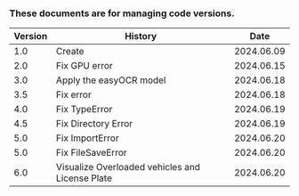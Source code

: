 ### These documents are for managing code versions.  


| Version | History | Date |
|---------|---------|------|
| 1.0 | Create | 2024.06.09 |
| 2.0 | Fix GPU error | 2024.06.15 |
| 3.0 | Apply the easyOCR model | 2024.06.18 |
| 3.5 | Fix error | 2024.06.18 |
| 4.0 | Fix TypeError | 2024.06.19 |
| 4.5 | Fix Directory Error | 2024.06.19 |
| 5.0 | Fix ImportError | 2024.06.20 |
| 5.0 | Fix FileSaveError | 2024.06.20 |
| 6.0 | Visualize Overloaded vehicles and License Plate | 2024.06.20 |
